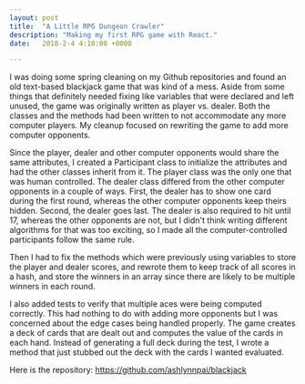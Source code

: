 ```yaml
---
layout: post
title:  "A Little RPG Dungeon Crawler"
description: "Making my first RPG game with React."
date:   2018-2-4 4:10:00 +0000

---
```


I was doing some spring cleaning on my Github repositories and found an old text-based blackjack game that was kind of a mess. Aside from some things that definitely needed fixing like variables that were declared and left unused, the game was originally written as player vs. dealer. Both the classes and the methods had been written to not accommodate any more computer players. My cleanup focused on rewriting the game to add more computer opponents.

Since the player, dealer and other computer opponents would share the same attributes, I created a Participant class to initialize the attributes and had the other classes inherit from it. The player class was the only one that was human controlled. The dealer class differed from the other computer opponents in a couple of ways. First, the dealer has to show one card during the first round, whereas the other computer opponents keep theirs hidden. Second, the dealer goes last. The dealer is also required to hit until 17, whereas the other opponents are not, but I didn't think writing different algorithms for that was too exciting, so I made all the computer-controlled participants follow the same rule.

Then I had to fix the methods which were previously using variables to store the player and dealer scores, and rewrote them to keep track of all scores in a hash, and store the winners in an array since there are likely to be multiple winners in each round.

I also added tests to verify that multiple aces were being computed correctly. This had nothing to do with adding more opponents but I was concerned about the edge cases being handled properly. The game creates a deck of cards that are dealt out and computes the value of the cards in each hand. Instead of generating a full deck during the test, I wrote a method that just stubbed out the deck with the cards I wanted evaluated.

Here is the repository: https://github.com/ashlynnpai/blackjack